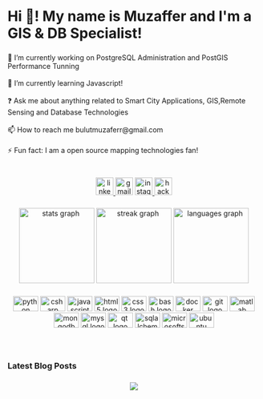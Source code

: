 <h1 align="left">Hi 👋! My name is Muzaffer and I'm a GIS & DB Specialist!</h1>

###

<p align="left">🔭 I’m currently working on PostgreSQL Administration and PostGIS Performance Tunning<br><br>🌱 I’m currently learning Javascript!<br><br>❓ Ask me about anything related to Smart City Applications, GIS,Remote Sensing and Database Technologies<br><br>📫 How to reach me bulutmuzaferr@gmail.com<br><br>⚡ Fun fact: I am a open source mapping technologies fan!</p>

###

<br clear="both">

<div align="center">
  <a href="https://www.linkedin.com/in/muzafferbulut/" target="_blank">
    <img src="https://img.shields.io/static/v1?message=muzafferbulut&logo=linkedin&label=&color=0077B5&logoColor=white&labelColor=&style=flat" height="35" alt="linkedin logo"  />
  </a>
  <img src="https://img.shields.io/static/v1?message=bulutmuzafferr&logo=gmail&label=&color=D14836&logoColor=white&labelColor=&style=flat" height="35" alt="gmail logo"  />
  <a href="https://www.instagram.com/muzaffer_bult/" target="_blank">
    <img src="https://img.shields.io/static/v1?message=muzaffer_bult&logo=instagram&label=&color=E4405F&logoColor=white&labelColor=&style=flat" height="35" alt="instagram logo"  />
  </a>
  <a href="https://www.hackerrank.com/muzafferb042?hr_r=1" target="_blank">
    <img src="https://img.shields.io/static/v1?message=muzafferb042&logo=hackerrank&label=&color=2EC866&logoColor=white&labelColor=&style=flat" height="35" alt="hackerrank logo"  />
  </a>
</div>

###

<div align="center">
  <img src="https://github-readme-stats.vercel.app/api?username=muzafferbulut&hide_title=false&hide_rank=false&show_icons=true&include_all_commits=true&count_private=true&disable_animations=false&theme=dracula&locale=en&hide_border=false" height="150" alt="stats graph"  />
  <img src="https://streak-stats.demolab.com?user=muzafferbulut&locale=en&mode=weekly&theme=dracula&hide_border=false&border_radius=5" height="150" alt="streak graph"  />
  <img src="https://github-readme-stats.vercel.app/api/top-langs?username=muzafferbulut&locale=en&hide_title=false&layout=compact&card_width=320&langs_count=5&theme=dracula&hide_border=false" height="150" alt="languages graph"  />
</div>

###

<div align="center">
  <img src="https://cdn.jsdelivr.net/gh/devicons/devicon/icons/python/python-original.svg" height="30" width="50" alt="python logo"  />
  <img src="https://cdn.jsdelivr.net/gh/devicons/devicon/icons/csharp/csharp-original.svg" height="30" width="50" alt="csharp logo"  />
  <img src="https://cdn.jsdelivr.net/gh/devicons/devicon/icons/javascript/javascript-original.svg" height="30" width="50" alt="javascript logo"  />
  <img src="https://cdn.jsdelivr.net/gh/devicons/devicon/icons/html5/html5-original.svg" height="30" width="50" alt="html5 logo"  />
  <img src="https://cdn.jsdelivr.net/gh/devicons/devicon/icons/css3/css3-original.svg" height="30" width="50" alt="css3 logo"  />
  <img src="https://cdn.jsdelivr.net/gh/devicons/devicon/icons/bash/bash-original.svg" height="30" width="50" alt="bash logo"  />
  <img src="https://cdn.jsdelivr.net/gh/devicons/devicon/icons/docker/docker-original.svg" height="30" width="50" alt="docker logo"  />
  <img src="https://cdn.jsdelivr.net/gh/devicons/devicon/icons/git/git-original.svg" height="30" width="50" alt="git logo"  />
  <img src="https://cdn.jsdelivr.net/gh/devicons/devicon/icons/matlab/matlab-original.svg" height="30" width="50" alt="matlab logo"  />
  <img src="https://cdn.jsdelivr.net/gh/devicons/devicon/icons/mongodb/mongodb-original.svg" height="30" width="50" alt="mongodb logo"  />
  <img src="https://cdn.jsdelivr.net/gh/devicons/devicon/icons/mysql/mysql-original.svg" height="30" width="50" alt="mysql logo"  />
  <img src="https://cdn.jsdelivr.net/gh/devicons/devicon/icons/qt/qt-original.svg" height="30" width="50" alt="qt logo"  />
  <img src="https://cdn.jsdelivr.net/gh/devicons/devicon/icons/sqlalchemy/sqlalchemy-original.svg" height="30" width="50" alt="sqlalchemy logo"  />
  <img src="https://cdn.jsdelivr.net/gh/devicons/devicon/icons/microsoftsqlserver/microsoftsqlserver-plain.svg" height="30" width="50" alt="microsoftsqlserver logo"  />
  <img src="https://cdn.jsdelivr.net/gh/devicons/devicon/icons/ubuntu/ubuntu-plain.svg" height="30" width="50" alt="ubuntu logo"  />
</div>

###

<br clear="both">

### Latest Blog Posts
<!-- BLOG-POST-LIST:START -->
<!-- BLOG-POST-LIST:END -->

###

<div align="center">
  <img src="https://profile-counter.glitch.me/muzafferbulut/count.svg?"  />
</div>

###